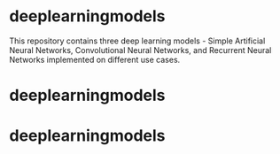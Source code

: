 # deeplearningmodels
This repository contains three deep learning models - Simple Artificial Neural Networks, Convolutional Neural Networks, and Recurrent Neural Networks implemented on different use cases.
# deeplearningmodels
# deeplearningmodels
